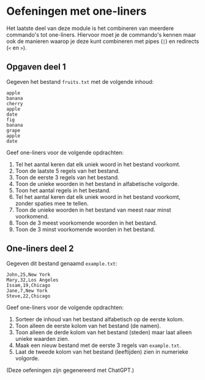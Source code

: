 # Oefeningen met one-liners

Het laatste deel van deze module is het combineren van meerdere commando's tot one-liners. Hiervoor moet je de commando's kennen maar ook de manieren waarop je deze kunt combineren met pipes (`|`) en redirects (`<` en `>`).

## Opgaven deel 1

Gegeven het bestand `fruits.txt` met de volgende inhoud:

    apple
    banana
    cherry
    apple
    date
    fig
    banana
    grape
    apple
    date

Geef one-liners voor de volgende opdrachten:

1. Tel het aantal keren dat elk uniek woord in het bestand voorkomt.
2. Toon de laatste 5 regels van het bestand.
3. Toon de eerste 3 regels van het bestand.
4. Toon de unieke woorden in het bestand in alfabetische volgorde.
5. Toon het aantal regels in het bestand.
6. Tel het aantal keren dat elk uniek woord in het bestand voorkomt, zonder spaties mee te tellen.
7. Toon de unieke woorden in het bestand van meest naar minst voorkomend.
8. Toon de 3 meest voorkomende woorden in het bestand.
9. Toon de 3 minst voorkomende woorden in het bestand.

## One-liners deel 2

Gegeven dit bestand genaamd `example.txt`:

    John,25,New York
    Mary,32,Los Angeles
    Issam,19,Chicago
    Jane,7,New York
    Steve,22,Chicago

Geef one-liners voor de volgende opdrachten:

1. Sorteer de inhoud van het bestand alfabetisch op de eerste kolom.
2. Toon alleen de eerste kolom van het bestand (de namen).
3. Toon alleen de derde kolom van het bestand (steden) maar laat alleen unieke waarden zien.
4. Maak een nieuw bestand met de eerste 3 regels van `example.txt`.
5. Laat de tweede kolom van het bestand (leeftijden) zien in numerieke volgorde.

(Deze oefeningen zijn gegenereerd met ChatGPT.)
